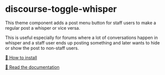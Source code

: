 # discourse-toggle-whisper
This theme component adds a post menu button for staff users to make a regular post a whisper or vice versa.

This is useful especially for forums where a lot of conversations happen in whisper and a staff user ends up posting something and later wants to hide or show the post to non-staff users.

[:wrench: How to install ](https://meta.discourse.org/t/how-do-i-install-a-theme-or-theme-component/63682)

[:page_facing_up: Read the documentation ](https://thepavilion.io/t/4029)
